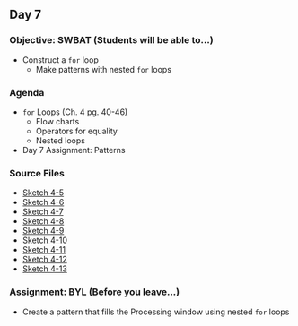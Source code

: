 ## Day 7

### Objective: SWBAT (Students will be able to...)
- Construct a `for` loop
    - Make patterns with nested `for` loops 

### Agenda
- `for` Loops (Ch. 4 pg. 40-46)
    - Flow charts
    - Operators for equality
    - Nested loops
- Day 7 Assignment: Patterns

### Source Files
- [Sketch 4-5](/source-code/Ex_04_05.pde)
- [Sketch 4-6](/source-code/Ex_04_06.pde)
- [Sketch 4-7](/source-code/Ex_04_07.pde)
- [Sketch 4-8](/source-code/Ex_04_08.pde)
- [Sketch 4-9](/source-code/Ex_04_09.pde)
- [Sketch 4-10](/source-code/Ex_04_10.pde)
- [Sketch 4-11](/source-code/Ex_04_11.pde)
- [Sketch 4-12](/source-code/Ex_04_12.pde)
- [Sketch 4-13](/source-code/Ex_04_13.pde)

### Assignment: BYL (Before you leave...)
- Create a pattern that fills the Processing window using nested `for` loops